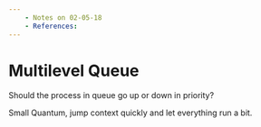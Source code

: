 ```yaml
---
    - Notes on 02-05-18
    - References:
---
```


# Multilevel Queue
Should the process in queue go up or down in priority?

Small Quantum, jump context quickly and let everything run a bit.